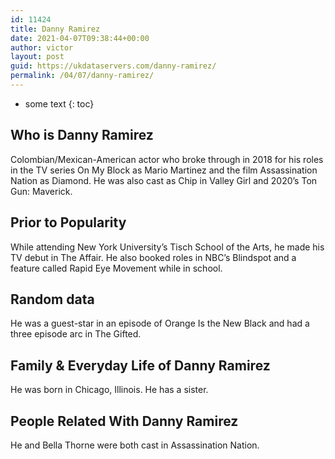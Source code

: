 ```yaml
---
id: 11424
title: Danny Ramirez
date: 2021-04-07T09:38:44+00:00
author: victor
layout: post
guid: https://ukdataservers.com/danny-ramirez/
permalink: /04/07/danny-ramirez/
---
```


* some text
{: toc}


## Who is Danny Ramirez



Colombian/Mexican-American actor who broke through in 2018 for his roles in the TV series On My Block as Mario Martinez and the film Assassination Nation as Diamond. He was also cast as Chip in Valley Girl and 2020&#8217;s Ton Gun: Maverick.

                
                
                
## Prior to Popularity



While attending New York University&#8217;s Tisch School of the Arts, he made his TV debut in The Affair. He also booked roles in NBC&#8217;s Blindspot and a feature called Rapid Eye Movement while in school.

                
                
                
## Random data



He was a guest-star in an episode of Orange Is the New Black and had a three episode arc in The Gifted.

                
                
                
## Family & Everyday Life of Danny Ramirez



He was born in Chicago, Illinois. He has a sister.

                
                
                
## People Related With Danny Ramirez



He and Bella Thorne were both cast in Assassination Nation.

                
              
            
          
          
          
